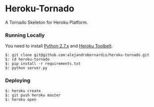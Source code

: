 # Heroku-Tornado

A Tornado Skeleton for Heroku Platform.


### Running Locally

You need to install [Python 2.7.x](http://install.python-guide.org/) and [Heroku Toolbelt](https://toolbelt.heroku.com/).

    $: git clone git@github.com:alejandrobernardis/heroku-tornado.git
    $: cd heroku-tornado
    $: pip install -r requirements.txt
    $: python server.py


### Deploying

    $: heroku create
    $: git push heroku master
    $: heroku open


